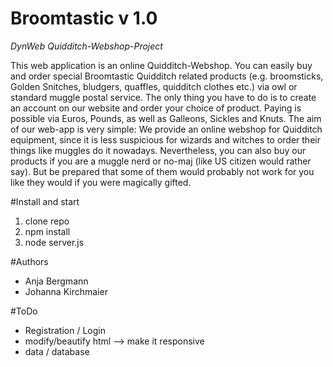 # Broomtastic v 1.0

_DynWeb Quidditch-Webshop-Project_

This web application is an online Quidditch-Webshop. You can easily buy and order special Broomtastic Quidditch related products (e.g. broomsticks, Golden Snitches, bludgers, quaffles, quidditch clothes etc.) via owl or standard muggle postal service. The only thing you have to do is to create an account on our website and order your choice of product. Paying is possible via Euros, Pounds, as well as Galleons, Sickles and Knuts.
The aim of our web-app is very simple: We provide an online webshop for Quidditch equipment, since it is less suspicious for wizards and witches to order their things like muggles do it nowadays. Nevertheless, you can also buy our products if you are a muggle nerd or no-maj (like US citizen would rather say). But be prepared that some of them would probably not work for you like they would if you were magically gifted.


#Install and start

1. clone repo
2. npm install
3. node server.js


#Authors

* Anja Bergmann
* Johanna Kirchmaier


#ToDo

- Registration / Login
- modify/beautify html --> make it responsive
- data / database
